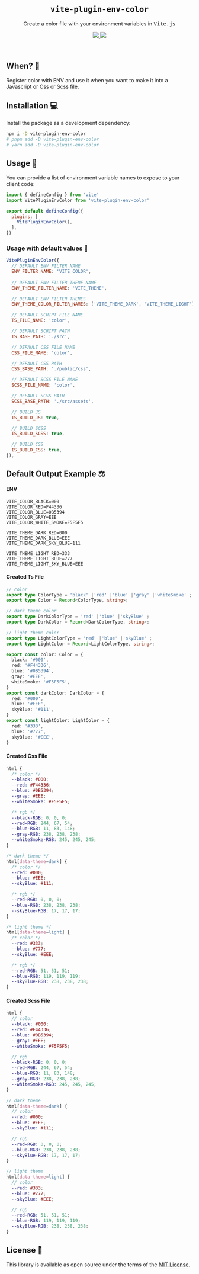 <h2 align='center'><samp>vite-plugin-env-color</samp></h2>

<p align='center'>Create a color file with your environment variables in <samp>Vite.js</samp></p>

<p align='center'>
  <a href='https://www.npmjs.com/package/vite-plugin-env-color'>
    <img src='https://img.shields.io/npm/v/vite-plugin-env-color?color=222&style=flat-square'>
  </a>
  <img src='https://img.shields.io/badge/license-MIT-blue.svg'>
</p>

<br>


## When? 🧐
Register color with ENV and use it when you want to make it into a Javascript or Css or Scss file.


## Installation 💻

Install the package as a development dependency:

```bash
npm i -D vite-plugin-env-color
# pnpm add -D vite-plugin-env-color
# yarn add -D vite-plugin-env-color
```

## Usage 🚀

You can provide a list of environment variable names to expose to your client code:

```js
import { defineConfig } from 'vite'
import VitePluginEnvColor from 'vite-plugin-env-color'

export default defineConfig({
  plugins: [
    VitePluginEnvColor(),
  ],
})
```

### Usage with default values 📌

```js
VitePluginEnvColor({
  // DEFAULT ENV FILTER NAME
  ENV_FILTER_NAME: 'VITE_COLOR',
  
  // DEFAULT ENV FILTER THEME NAME
  ENV_THEME_FILTER_NAME: 'VITE_THEME', 

  // DEFAULT ENV FILTER THEMES 
  ENV_THEME_COLOR_FILTER_NAMES: ['VITE_THEME_DARK', 'VITE_THEME_LIGHT'],

  // DEFAULT SCRIPT FILE NAME
  TS_FILE_NAME: 'color',  

  // DEFAULT SCRIPT PATH
  TS_BASE_PATH: './src',

  // DEFAULT CSS FILE NAME
  CSS_FILE_NAME: 'color',  

  // DEFAULT CSS PATH
  CSS_BASE_PATH: './public/css',

  // DEFAULT SCSS FILE NAME
  SCSS_FILE_NAME: 'color',

  // DEFAULT SCSS PATH
  SCSS_BASE_PATH: './src/assets',

  // BUILD JS
  IS_BUILD_JS: true,

  // BUILD SCSS
  IS_BUILD_SCSS: true,

  // BUILD CSS
  IS_BUILD_CSS: true,
}),
```

## Default Output Example ⚖️

#### ENV
```shell
VITE_COLOR_BLACK=000
VITE_COLOR_RED=F44336
VITE_COLOR_BLUE=0B5394
VITE_COLOR_GRAY=EEE
VITE_COLOR_WHITE_SMOKE=F5F5F5

VITE_THEME_DARK_RED=000
VITE_THEME_DARK_BLUE=EEE
VITE_THEME_DARK_SKY_BLUE=111

VITE_THEME_LIGHT_RED=333
VITE_THEME_LIGHT_BLUE=777
VITE_THEME_LIGHT_SKY_BLUE=EEE
```

#### Created Ts File 
```ts
// color
export type ColorType = 'black' |'red' |'blue' |'gray' |'whiteSmoke' ;
export type Color = Record<ColorType, string>;

// dark theme color
export type DarkColorType = 'red' |'blue' |'skyBlue' ;
export type DarkColor = Record<DarkColorType, string>;

// light theme color
export type LightColorType = 'red' |'blue' |'skyBlue' ;
export type LightColor = Record<LightColorType, string>;

export const color: Color = {
  black: '#000',
  red: '#F44336',
  blue: '#0B5394',
  gray: '#EEE',
  whiteSmoke: '#F5F5F5',
}
export const darkColor: DarkColor = {
  red: '#000',
  blue: '#EEE',
  skyBlue: '#111',
}
export const lightColor: LightColor = {
  red: '#333',
  blue: '#777',
  skyBlue: '#EEE',
}
```

#### Created Css File 
```css
html {
  /* color */
  --black: #000;
  --red: #F44336;
  --blue: #0B5394;
  --gray: #EEE;
  --whiteSmoke: #F5F5F5;

  /* rgb */
  --black-RGB: 0, 0, 0;
  --red-RGB: 244, 67, 54;
  --blue-RGB: 11, 83, 148;
  --gray-RGB: 238, 238, 238;
  --whiteSmoke-RGB: 245, 245, 245;
}

/* dark theme */
html[data-theme=dark] {
  /* color */
  --red: #000;
  --blue: #EEE;
  --skyBlue: #111;

  /* rgb */
  --red-RGB: 0, 0, 0;
  --blue-RGB: 238, 238, 238;
  --skyBlue-RGB: 17, 17, 17;
}

/* light theme */
html[data-theme=light] {
  /* color */
  --red: #333;
  --blue: #777;
  --skyBlue: #EEE;

  /* rgb */
  --red-RGB: 51, 51, 51;
  --blue-RGB: 119, 119, 119;
  --skyBlue-RGB: 238, 238, 238;
}
```

#### Created Scss File
``` scss
html {
  // color
  --black: #000;
  --red: #F44336;
  --blue: #0B5394;
  --gray: #EEE;
  --whiteSmoke: #F5F5F5;

  // rgb
  --black-RGB: 0, 0, 0;
  --red-RGB: 244, 67, 54;
  --blue-RGB: 11, 83, 148;
  --gray-RGB: 238, 238, 238;
  --whiteSmoke-RGB: 245, 245, 245;
}

// dark theme
html[data-theme=dark] {
  // color
  --red: #000;
  --blue: #EEE;
  --skyBlue: #111;

  // rgb
  --red-RGB: 0, 0, 0;
  --blue-RGB: 238, 238, 238;
  --skyBlue-RGB: 17, 17, 17;
}

// light theme
html[data-theme=light] {
  // color
  --red: #333;
  --blue: #777;
  --skyBlue: #EEE;

  // rgb
  --red-RGB: 51, 51, 51;
  --blue-RGB: 119, 119, 119;
  --skyBlue-RGB: 238, 238, 238;
}
```

## License  📝

This library is available as open source under the terms of the [MIT License](https://opensource.org/licenses/MIT).